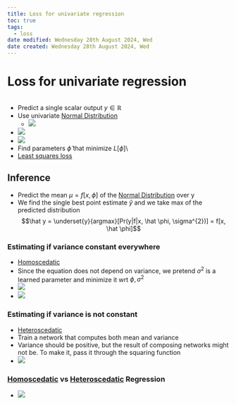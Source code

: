 ```yaml
---
title: Loss for univariate regression
toc: true
tags:
  - loss
date modified: Wednesday 28th August 2024, Wed
date created: Wednesday 28th August 2024, Wed
---
```


# Loss for univariate regression
```toc
```
- Predict a single scalar output $y \in \mathbb{R}$
- Use univariate [Normal Distribution](Normal%20Distribution.md) 
	- ![](Pasted%20image%2020240828095716.webp)
- ![](Pasted%20image%2020240828095740.webp)
- ![](Pasted%20image%2020240828095747.webp)
- Find parameters $\hat \phi$ that minimize $L[\phi]$\
- [Least squares loss](Least%20squares%20loss.md)

## Inference
- Predict the mean $\mu = f[x, \phi]$ of the [Normal Distribution](Normal%20Distribution.md) over y
- We find the single best point estimate $\hat y$ and we take max of the predicted distribution $$\hat y = \underset{y}{argmax}[Pr(y|f|x, \hat \phi, \sigma^{2})] = f[x, \hat \phi]$$
### Estimating if variance constant everywhere
- [Homoscedatic](Homoscedatic.md)
- Since the equation does not depend on variance, we pretend $\sigma^{2}$ is a learned parameter and minimize it wrt $\phi, \sigma^{2}$
- ![](Pasted%20image%2020240828100529.webp)
- ![](Pasted%20image%2020240828100420.webp)
  
### Estimating if variance is not constant
- [Heteroscedatic](Heteroscedatic.md) 
- Train a network that computes both mean and variance
- Variance should be positive, but the result of composing networks might not be. To make it, pass it through the squaring function
- ![](Pasted%20image%2020240828100835.webp)

### [Homoscedatic](Homoscedatic.md) vs [Heteroscedatic](Heteroscedatic.md) Regression
- ![](Pasted%20image%2020240828100938.webp)
